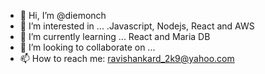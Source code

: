 - 👋 Hi, I’m @diemonch
- 👀 I’m interested in ... .Javascript, Nodejs, React and AWS 
- 🌱 I’m currently learning ... React and Maria DB
- 💞️ I’m looking to collaborate on ...
- 📫 How to reach me: ravishankard_2k9@yahoo.com

<!---
diemonch/diemonch is a ✨ special ✨ repository because its `README.md` (this file) appears on your GitHub profile.
You can click the Preview link to take a look at your changes.
--->
